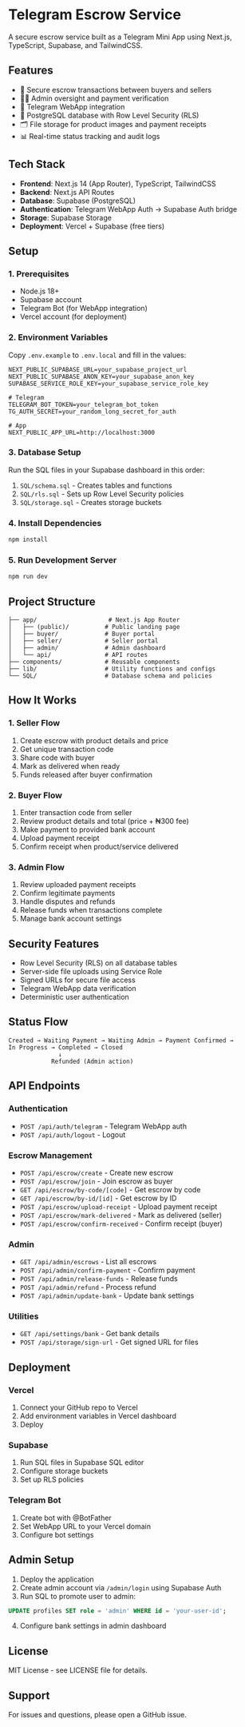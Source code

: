 # Telegram Escrow Service

A secure escrow service built as a Telegram Mini App using Next.js, TypeScript, Supabase, and TailwindCSS.

## Features

- 🔐 Secure escrow transactions between buyers and sellers
- 👨‍💼 Admin oversight and payment verification
- 📱 Telegram WebApp integration
- 💾 PostgreSQL database with Row Level Security (RLS)
- 🗂️ File storage for product images and payment receipts
- 📊 Real-time status tracking and audit logs

## Tech Stack

- **Frontend**: Next.js 14 (App Router), TypeScript, TailwindCSS
- **Backend**: Next.js API Routes
- **Database**: Supabase (PostgreSQL)
- **Authentication**: Telegram WebApp Auth → Supabase Auth bridge
- **Storage**: Supabase Storage
- **Deployment**: Vercel + Supabase (free tiers)

## Setup

### 1. Prerequisites

- Node.js 18+
- Supabase account
- Telegram Bot (for WebApp integration)
- Vercel account (for deployment)

### 2. Environment Variables

Copy `.env.example` to `.env.local` and fill in the values:

```env
NEXT_PUBLIC_SUPABASE_URL=your_supabase_project_url
NEXT_PUBLIC_SUPABASE_ANON_KEY=your_supabase_anon_key
SUPABASE_SERVICE_ROLE_KEY=your_supabase_service_role_key

# Telegram
TELEGRAM_BOT_TOKEN=your_telegram_bot_token
TG_AUTH_SECRET=your_random_long_secret_for_auth

# App
NEXT_PUBLIC_APP_URL=http://localhost:3000
```

### 3. Database Setup

Run the SQL files in your Supabase dashboard in this order:

1. `SQL/schema.sql` - Creates tables and functions
2. `SQL/rls.sql` - Sets up Row Level Security policies
3. `SQL/storage.sql` - Creates storage buckets

### 4. Install Dependencies

```bash
npm install
```

### 5. Run Development Server

```bash
npm run dev
```

## Project Structure

```
├── app/                    # Next.js App Router
│   ├── (public)/          # Public landing page
│   ├── buyer/             # Buyer portal
│   ├── seller/            # Seller portal
│   ├── admin/             # Admin dashboard
│   └── api/               # API routes
├── components/            # Reusable components
├── lib/                   # Utility functions and configs
└── SQL/                   # Database schema and policies
```

## How It Works

### 1. Seller Flow
1. Create escrow with product details and price
2. Get unique transaction code
3. Share code with buyer
4. Mark as delivered when ready
5. Funds released after buyer confirmation

### 2. Buyer Flow
1. Enter transaction code from seller
2. Review product details and total (price + ₦300 fee)
3. Make payment to provided bank account
4. Upload payment receipt
5. Confirm receipt when product/service delivered

### 3. Admin Flow
1. Review uploaded payment receipts
2. Confirm legitimate payments
3. Handle disputes and refunds
4. Release funds when transactions complete
5. Manage bank account settings

## Security Features

- Row Level Security (RLS) on all database tables
- Server-side file uploads using Service Role
- Signed URLs for secure file access
- Telegram WebApp data verification
- Deterministic user authentication

## Status Flow

```
Created → Waiting Payment → Waiting Admin → Payment Confirmed → 
In Progress → Completed → Closed
              ↓
            Refunded (Admin action)
```

## API Endpoints

### Authentication
- `POST /api/auth/telegram` - Telegram WebApp auth
- `POST /api/auth/logout` - Logout

### Escrow Management
- `POST /api/escrow/create` - Create new escrow
- `POST /api/escrow/join` - Join escrow as buyer
- `GET /api/escrow/by-code/[code]` - Get escrow by code
- `GET /api/escrow/by-id/[id]` - Get escrow by ID
- `POST /api/escrow/upload-receipt` - Upload payment receipt
- `POST /api/escrow/mark-delivered` - Mark as delivered (seller)
- `POST /api/escrow/confirm-received` - Confirm receipt (buyer)

### Admin
- `GET /api/admin/escrows` - List all escrows
- `POST /api/admin/confirm-payment` - Confirm payment
- `POST /api/admin/release-funds` - Release funds
- `POST /api/admin/refund` - Process refund
- `POST /api/admin/update-bank` - Update bank settings

### Utilities
- `GET /api/settings/bank` - Get bank details
- `POST /api/storage/sign-url` - Get signed URL for files

## Deployment

### Vercel
1. Connect your GitHub repo to Vercel
2. Add environment variables in Vercel dashboard
3. Deploy

### Supabase
1. Run SQL files in Supabase SQL editor
2. Configure storage buckets
3. Set up RLS policies

### Telegram Bot
1. Create bot with @BotFather
2. Set WebApp URL to your Vercel domain
3. Configure bot settings

## Admin Setup

1. Deploy the application
2. Create admin account via `/admin/login` using Supabase Auth
3. Run SQL to promote user to admin:
```sql
UPDATE profiles SET role = 'admin' WHERE id = 'your-user-id';
```
4. Configure bank settings in admin dashboard

## License

MIT License - see LICENSE file for details.

## Support

For issues and questions, please open a GitHub issue.

